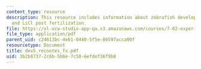 ```yaml
---
content_type: resource
description: This resource includes information about zebrafish development and teratogenesis
  and LiCl post fertilization.
file: https://ol-ocw-studio-app-qa.s3.amazonaws.com/courses/7-02-experimental-biology-communication-spring-2005/3b2b87372c6b5b6e7c586efdef36f9b8_dev5_recnotes_fx.pdf
file_type: application/pdf
parent_uid: c24613bc-4e61-0440-5f5e-86597acca00f
resourcetype: Document
title: dev5_recnotes_fx.pdf
uid: 3b2b8737-2c6b-5b6e-7c58-6efdef36f9b8
---
```

